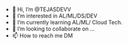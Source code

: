 - 👋 Hi, I’m @TEJASDEVV
- 👀 I’m interested in AL/ML/DS/DEV
- 🌱 I’m currently learning AL/ML/ Cloud Tech. 
- 💞️ I’m looking to collaborate on ...
- 📫 How to reach me DM

<!---
TEJASDEVV/TEJASDEVV is a ✨ special ✨ repository because its `README.md` (this file) appears on your GitHub profile.
You can click the Preview link to take a look at your changes.
--->
